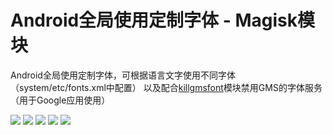 # Android全局使用定制字体 - Magisk模块
Android全局使用定制字体，可根据语言文字使用不同字体（system/etc/fonts.xml中配置）
以及配合[killgmsfont](https://github.com/MrCarb0n/killgmsfont)模块禁用GMS的字体服务（用于Google应用使用）

![](screenshots/01.png)
![](screenshots/02.png)
![](screenshots/03.png)
![](screenshots/04.png)
![](screenshots/05.png)

